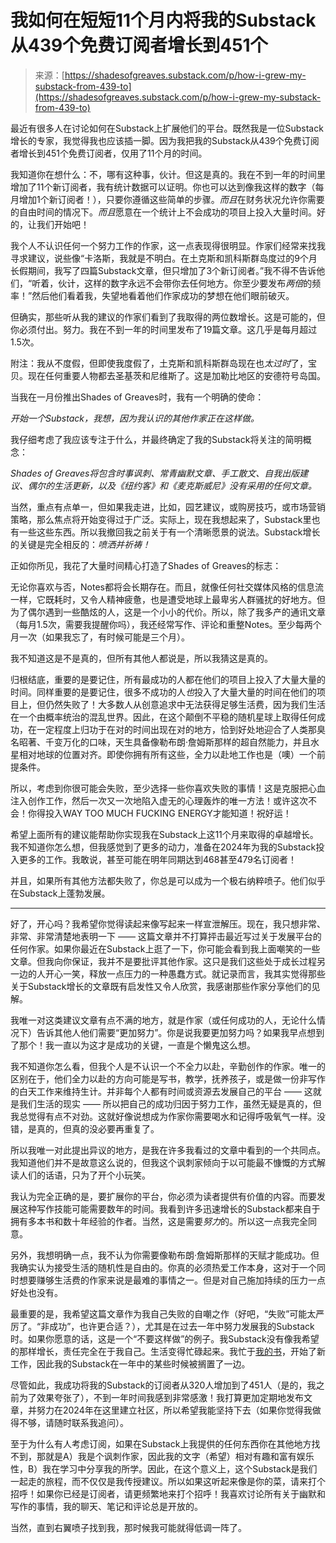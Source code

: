 <!--yml

category: 未分类

date: 2024-05-27 14:51:30

-->

# 我如何在短短11个月内将我的Substack从439个免费订阅者增长到451个

> 来源：[https://shadesofgreaves.substack.com/p/how-i-grew-my-substack-from-439-to](https://shadesofgreaves.substack.com/p/how-i-grew-my-substack-from-439-to)

最近有很多人在讨论如何在Substack上扩展他们的平台。既然我是一位Substack增长的专家，我觉得我也应该插一脚。因为我把我的Substack从439个免费订阅者增长到451个免费订阅者，仅用了11个月的时间。

我知道你在想什么：不，哪有这种事，伙计。但这是真的。我在不到一年的时间里增加了11个新订阅者，我有统计数据可以证明。你也可以达到像我这样的数字（每月增加1个新订阅者！），只要你遵循这些简单的步骤。*而且*在财务状况允许你需要的自由时间的情况下。*而且*愿意在一个统计上不会成功的项目上投入大量时间。好的，让我们开始吧！

我个人不认识任何一个努力工作的作家，这一点表现得很明显。作家们经常来找我寻求建议，说些像“卡洛斯，我就是不明白。在土克斯和凯科斯群岛度过的9个月长假期间，我写了四篇Substack文章，但只增加了3个新订阅者。”我不得不告诉他们，“听着，伙计，这样的数字永远不会带你去任何地方。你至少要发布*两倍*的频率！”然后他们看着我，失望地看着他们作家成功的梦想在他们眼前破灭。

但确实，那些听从我的建议的作家们看到了我取得的两位数增长。这是可能的，但你必须付出。努力。我在不到一年的时间里发布了19篇文章。这几乎是每月超过1.5次。

附注：我从不度假，但即使我度假了，土克斯和凯科斯群岛现在也*太过时*了，宝贝。现在任何重要人物都去圣基茨和尼维斯了。这是加勒比地区的安德符号岛国。

当我在一月份推出Shades of Greaves时，我有一个明确的使命：

*开始一个Substack，我想，因为我认识的其他作家正在这样做。*

我仔细考虑了我应该专注于什么，并最终确定了我的Substack将关注的简明概念：

*Shades of Greaves将包含时事讽刺、常青幽默文章、手工散文、自我出版建议、偶尔的生活更新，以及《纽约客》和《麦克斯威尼》没有采用的任何文章。*

当然，重点有点单一，但如果我走进，比如，园艺建议，或购房技巧，或市场营销策略，那么焦点将开始变得过于广泛。实际上，现在我想起来了，Substack里也有一些这些东西。所以我撤回我之前关于有一个清晰愿景的说法。Substack增长的关键是完全相反的：*喷洒并祈祷！*

正如你所见，我花了大量时间精心打造了Shades of Greaves的标志：

无论你喜欢与否，Notes都将会长期存在。而且，就像任何社交媒体风格的信息流一样，它既耗时，又令人精神疲惫，也是遭受地球上最卑劣人群骚扰的好地方。但为了偶尔遇到一些酷炫的人，这是一个小小的代价。所以，除了我多产的通讯文章（每月1.5次，需要我提醒你吗），我还经常写作、评论和重整Notes。至少每两个月一次（如果我忘了，有时候可能是三个月）。

我不知道这是不是真的，但所有其他人都说是，所以我猜这是真的。

归根结底，重要的是要记住，所有最成功的人都在他们的项目上投入了大量大量的时间。同样重要的是要记住，很多不成功的人*也*投入了大量大量的时间在他们的项目上，但仍然失败了！大多数人从创意追求中无法获得足够生活费，因为我们生活在一个由概率统治的混乱世界。因此，在这个颠倒不平稳的随机星球上取得任何成功，在一定程度上归功于在对的时间出现在对的地方，恰到好处地迎合了人类那臭名昭著、千变万化的口味，天生具备像勒布朗·詹姆斯那样的超自然能力，并且水星相对地球的位置对齐。即使你拥有所有这些，全力以赴地工作也是（噢）一个前提条件。

所以，考虑到你很可能会失败，至少选择一些你喜欢失败的事情！这是克服把心血注入创作工作，然后一次又一次地陷入虚无的心理轰炸的唯一方法！或许这次不会！你得投入WAY TOO MUCH FUCKING ENERGY才能知道！祝好运！

希望上面所有的建议能帮助你实现我在Substack上这11个月来取得的卓越增长。我不知道你怎么想，但我感觉到了更多的动力，准备在2024年为我的Substack投入更多的工作。我敢说，甚至可能在明年同期达到468甚至479名订阅者！

并且，如果所有其他方法都失败了，你总是可以成为一个极右纳粹喷子。他们似乎在Substack上蓬勃发展。

* * *

好了，开心吗？我希望你觉得读起来像写起来一样宣泄解压。现在，我只想非常、非常、非常清楚地表明一下 —— 这篇文章并不打算抨击最近写过关于发展平台的任何作家。如果你最近在Substack上逛了一下，你可能会看到我上面嘲笑的一些文章。但我向你保证，我并不是要批评其他作家。这只是我们这些处于成长过程另一边的人开心一笑，释放一点压力的一种愚蠢方式。就记录而言，我其实觉得那些关于Substack增长的文章既有启发性又令人欣赏，我感谢那些作家分享他们的见解。

我唯一对这类建议文章有点不满的地方，就是作家（或任何成功的人，无论什么情况下）告诉其他人他们需要“更加努力”。你是说我要更加努力吗？如果我早点想到了那个！我一直以为这才是成功的关键，一直是个懒鬼这么想。

我不知道你怎么看，但我个人是不认识一个不全力以赴，辛勤创作的作家。唯一的区别在于，他们全力以赴的方向可能是写书，教学，抚养孩子，或是做一份非写作的白天工作来维持生计。并非每个人都有时间或资源去发展自己的平台 —— 这就是我们生活的现实 —— 所以把自己的成功归因于努力工作，虽然无疑是真的，但我总觉得有点不对劲。这就好像说想成为作家你需要喝水和记得呼吸氧气一样。没错，是真的，但真的没必要再重复了。

所以我唯一对此提出异议的地方，是我在许多我看过的文章中看到的一个共同点。我知道他们并不是故意这么说的，但我这个讽刺家倾向于以可能最不慷慨的方式解读人们的话语，只为了开个小玩笑。

我认为完全正确的是，要扩展你的平台，你必须为读者提供有价值的内容。而要发展这种写作技能可能需要数年的时间。我看到许多迅速增长的Substack都来自于拥有多本书和数十年经验的作者。当然，这是需要*努力*的。所以这一点我完全同意。

另外，我想明确一点，我不认为你需要像勒布朗·詹姆斯那样的天赋才能成功。但我确实认为接受生活的随机性是自由的。你真的必须热爱工作本身，这对于一个同时想要赚够生活费的作家来说是最难的事情之一。但是对自己施加持续的压力一点好处也没有。

最重要的是，我希望这篇文章作为我自己失败的自嘲之作（好吧，“失败”可能太严厉了。“非成功”，也许更合适？），尤其是在过去一年中努力发展我的Substack时。如果你愿意的话，这是一个“不要这样做”的例子。我Substack没有像我希望的那样增长，责任完全在于我自己。生活变得忙碌起来。我忙于[我的书](https://www.amazon.com/dp/B0CF47Z8JG?maas=maas_adg_7C9BAC2EFA2585AA6123C15055227C59_afap_abs&ref_=aa_maas&tag=maas)，开始了新工作，因此我的Substack在一年中的某些时候被搁置了一边。

尽管如此，我成功将我的Substack的订阅者从320人增加到了451人（是的，我之前为了效果夸张了），不到一年时间我感到非常感激！我打算更加定期地发布文章，并努力在2024年在这里建立社区，所以希望我能坚持下去（如果你觉得我做得不够，请随时联系我追问）。

至于为什么有人考虑订阅，如果在Substack上我提供的任何东西你在其他地方找不到，那就是A）我是个讽刺作家，因此我的文字（希望）相对有趣和富有娱乐性，B）我在学习中分享我的所学。因此，在这个意义上，这个Substack是我们一起走的旅程，而不仅仅是我传授建议。所以如果这听起来像是你的菜，请来打个招呼！如果你已经是订阅者，请更频繁地来打个招呼！我喜欢讨论所有关于幽默和写作的事情，我的聊天、笔记和评论总是开放的。

当然，直到右翼喷子找到我，那时候我可能就得低调一阵了。
